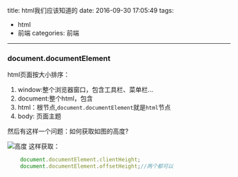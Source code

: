 title: html我们应该知道的
date: 2016-09-30 17:05:49
tags: 
- html
- 前端
categories: 前端
---
### document.documentElement
html页面按大小排序：
1. window:整个浏览器窗口，包含工具栏、菜单栏...
2. document:整个html，包含<DOCTYPE>
3. html：根节点,`document.documentElement`就是`html`节点
4. body: 页面主题

然后有这样一个问题：如何获取如图的高度?

![高度](http://7xphbb.com1.z0.glb.clouddn.com/html_height.png)
这样获取：
``` javascript
    document.documentElement.clientHeight;
    document.documentElement.offsetHeight;//两个都可以
```

